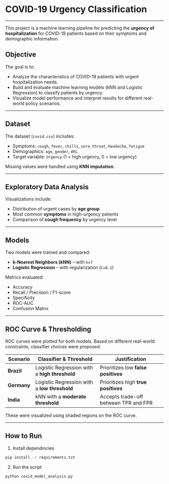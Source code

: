 
# COVID-19 Urgency Classification

--- 

This project is a machine learning pipeline for predicting the **urgency of hospitalization** for COVID-19 patients based on their symptoms and demographic information.

## Objective

The goal is to:
- Analyze the characteristics of COVID-19 patients with urgent hospitalization needs.
- Build and evaluate machine learning models (kNN and Logistic Regression) to classify patients by urgency.
- Visualize model performance and interpret results for different real-world policy scenarios.

---

## Dataset

The dataset (`covid.csv`) includes:
- Symptoms: `cough`, `fever`, `chills`, `sore_throat`, `headache`, `fatigue`
- Demographics: `age`, `gender`, etc.
- Target variable: `Urgency` (1 = high urgency, 0 = low urgency)

Missing values were handled using **KNN imputation**.

---

##  Exploratory Data Analysis

Visualizations include:
- Distribution of urgent cases by **age group**
- Most common **symptoms** in high-urgency patients
- Comparison of **cough frequency** by urgency level

--- 

##  Models

Two models were trained and compared:
- **k-Nearest Neighbors (kNN)** – with `k=7`
- **Logistic Regression** – with regularization (`C=0.1`)

Metrics evaluated:
- Accuracy
- Recall / Precision / F1-score
- Specificity
- ROC-AUC
- Confusion Matrix

---

##  ROC Curve & Thresholding

ROC curves were plotted for both models. Based on different real-world constraints, classifier choices were proposed:

| Scenario | Classifier & Threshold | Justification |
|----------|------------------------|---------------|
| **Brazil** | Logistic Regression with a **high threshold** | Prioritizes low **false positives** |
| **Germany** | Logistic Regression with a **low threshold** | Prioritizes high **true positives** |
| **India** | kNN with a **moderate threshold** | Accepts trade-off between TPR and FPR |

These were visualized using shaded regions on the ROC curve.

---

## How to Run

1. Install dependincies

``` bash
pip install -r requirements.txt
```

2. Run the script

```bash
python covid_model_analysis.py
```